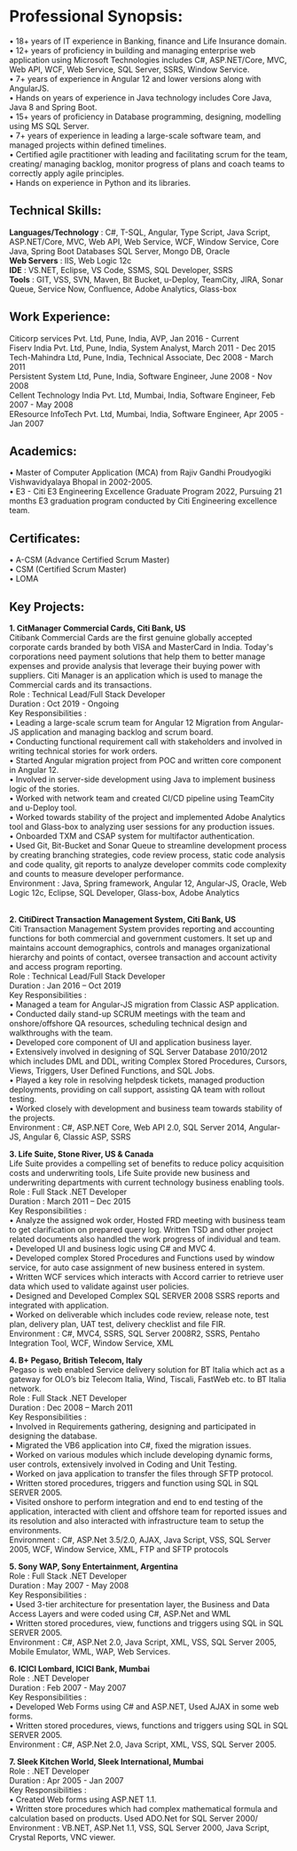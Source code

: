

# Professional Synopsis:

•	18+ years of IT experience in Banking, finance and Life Insurance domain. <br>
•	12+ years of proficiency in building and managing enterprise web application using Microsoft Technologies includes C#, ASP.NET/Core, MVC, Web API, WCF, Web Service, SQL Server, SSRS, Window Service.<br>
•	7+ years of experience in Angular 12 and lower versions along with AngularJS.<br>
•	Hands on years of experience in Java technology includes Core Java, Java 8 and Spring Boot.<br>
•	15+ years of proficiency in Database programming, designing, modelling using MS SQL Server.<br>
•	7+ years of experience in leading a large-scale software team, and managed projects within defined timelines.<br>
•	Certified agile practitioner with leading and facilitating scrum for the team, creating/ managing backlog, monitor progress of plans and coach teams to correctly apply agile principles.<br>
•	Hands on experience in Python and its libraries.<br>


## Technical Skills:

<b>Languages/Technology</b> : C#, T-SQL, Angular, Type Script, Java Script, ASP.NET/Core, MVC, Web API, Web Service, WCF, Window Service, Core Java, Spring Boot
Databases	SQL Server, Mongo DB, Oracle<br>
<b>Web Servers</b>	: IIS, Web Logic 12c<br>
<b>IDE</b>	: VS.NET, Eclipse, VS Code, SSMS, SQL Developer, SSRS<br>
<b>Tools</b> :	GIT, VSS, SVN, Maven, Bit Bucket, u-Deploy, TeamCity, JIRA, Sonar Queue, Service Now, Confluence, Adobe Analytics, Glass-box


## Work Experience:
Citicorp services Pvt. Ltd, Pune, India,	AVP,	Jan 2016 -	Current<br>
Fiserv India Pvt. Ltd, Pune, India,	System Analyst, 	March 2011 -	Dec 2015<br>
Tech-Mahindra Ltd, Pune, India,	Technical Associate,	Dec 2008 -	March 2011<br>
Persistent System Ltd, Pune, India,	Software Engineer, 	June 2008	- Nov 2008<br>
Cellent Technology India Pvt. Ltd, Mumbai, India,	Software Engineer,	Feb 2007 -	May 2008<br>
EResource InfoTech Pvt. Ltd, Mumbai, India,	Software Engineer,	Apr 2005 -	Jan 2007<br>


## Academics:
• Master of Computer Application (MCA) from Rajiv Gandhi Proudyogiki Vishwavidyalaya Bhopal in 2002-2005. <br>
• E3 - Citi E3 Engineering Excellence Graduate Program 2022, Pursuing 21 months E3 graduation program conducted by Citi Engineering excellence team.


## Certificates:
• A-CSM (Advance Certified Scrum Master)<br>
• CSM (Certified Scrum Master)<br>
• LOMA<br> 


## Key Projects:

<b>1.	CitManager Commercial Cards, Citi Bank, US</b><br>
Citibank Commercial Cards are the first genuine globally accepted corporate cards branded by both VISA and MasterCard in India. Today's corporations need payment solutions that help them to better manage expenses and provide analysis that leverage their buying power with suppliers. Citi Manager is an application which is used to manage the Commercial cards and its transactions.<br>
Role :	Technical Lead/Full Stack Developer<br>
Duration :	Oct 2019 - Ongoing<br>
Key Responsibilities :	<br>
•	Leading a large-scale scrum team for Angular 12 Migration from Angular-JS application and managing backlog and scrum board.<br>
•	Conducting functional requirement call with stakeholders and involved in writing technical stories for work orders.<br>
•	 Started Angular migration project from POC and written core component in Angular 12.<br>
•	Involved in server-side development using Java to implement business logic of the stories.<br>
•	Worked with network team and created CI/CD pipeline using TeamCity and u-Deploy tool.<br>
•	Worked towards stability of the project and implemented Adobe Analytics tool and Glass-box to analyzing user sessions for any production issues.<br>
•	Onboarded TXM and CSAP system for multifactor authentication.<br>
•	Used Git, Bit-Bucket and Sonar Queue to streamline development process by creating branching strategies, code review process, static code analysis and code quality, git reports to analyze developer commits code complexity and counts to measure developer performance. <br>
Environment :	Java, Spring framework, Angular 12, Angular-JS, Oracle, Web Logic 12c, Eclipse, SQL Developer, Glass-box, Adobe Analytics<br><br>

<b>2.	CitiDirect Transaction Management System, Citi Bank, US</b><br>
Citi Transaction Management System provides reporting and accounting functions for both commercial and government customers. It set up and maintains account demographics, controls and manages organizational hierarchy and points of contact, oversee transaction and account activity and access program reporting.<br>
Role :	Technical Lead/Full Stack Developer<br>
Duration : Jan 2016 – Oct 2019<br>
Key Responsibilities :<br>
•	Managed a team for Angular-JS migration from Classic ASP application.<br>
•	Conducted daily stand-up SCRUM meetings with the team and onshore/offshore QA resources, scheduling technical design and walkthroughs with the team.<br>
•	Developed core component of UI and application business layer.<br>
•	Extensively involved in designing of SQL Server Database 2010/2012 which includes DML and DDL, writing Complex Stored Procedures, Cursors, Views, Triggers, User Defined Functions, and SQL Jobs.<br>
•	Played a key role in resolving helpdesk tickets, managed production deployments, providing on call support, assisting QA team with rollout testing.<br>
•	Worked closely with development and business team towards stability of the projects.<br>
Environment : C#, ASP.NET Core, Web API 2.0, SQL Server 2014, Angular-JS, Angular 6, Classic ASP, SSRS<br>

<b>3.	Life Suite, Stone River, US & Canada</b><br>
Life Suite provides a compelling set of benefits to reduce policy acquisition costs and underwriting tools, Life Suite provide new business and underwriting departments with current technology business enabling tools.<br>
Role : Full Stack .NET Developer<br>
Duration :	March 2011 – Dec 2015<br>
Key Responsibilities :<br>
•	Analyze the assigned wok order, Hosted FRD meeting with business team to get clarification on prepared query log. Written TSD and other project related documents also handled the work progress of individual and team.<br>
•	Developed UI and business logic using C# and MVC 4.<br>
•	Developed complex Stored Procedures and Functions used by window service, for auto case assignment of new business entered in system.<br>
•	Written WCF services which interacts with Accord carrier to retrieve user data which used to validate against user policies.<br> 
•	Designed and Developed Complex SQL SERVER 2008 SSRS reports and integrated with application.<br>
•	Worked on deliverable which includes code review, release note, test plan, delivery plan, UAT test, delivery checklist and file FIR.<br>
Environment :	C#, MVC4, SSRS, SQL Server 2008R2, SSRS, Pentaho Integration Tool, WCF, Window Service, XML<br>

<b>4.	B+ Pegaso, British Telecom, Italy</b><br>
Pegaso is web enabled Service delivery solution for BT Italia which act as a gateway for OLO’s biz Telecom Italia, Wind, Tiscali, FastWeb etc. to BT Italia network.<br>
Role :	Full Stack .NET Developer<br>
Duration :	Dec 2008 – March 2011<br>
Key Responsibilities :<br>
•	Involved in Requirements gathering, designing and participated in designing the database.<br>
•	Migrated the VB6 application into C#, fixed the migration issues.<br>
•	Worked on various modules which include developing dynamic forms, user controls, extensively involved in Coding and Unit Testing.<br>
•	Worked on java application to transfer the files through SFTP protocol.<br>
•	Written stored procedures, triggers and function using SQL in SQL SERVER 2005.<br>
•	Visited onshore to perform integration and end to end testing of the application, interacted with client and offshore team for reported issues and its resolution and also interacted with infrastructure team to setup the environments.<br>
Environment :	C#, ASP.Net 3.5/2.0, AJAX, Java Script, VSS, SQL Server 2005, WCF, Window Service, XML, FTP and SFTP protocols<br>

<b>5.	Sony WAP, Sony Entertainment, Argentina</b><br>
Role :	Full Stack .NET Developer<br>
Duration :	May 2007 - May 2008<br>
Key Responsibilities :<br>
•	Used 3-tier architecture for presentation layer, the Business and Data Access Layers and were coded using C#, ASP.Net and WML<br>
•	Written stored procedures, view, functions and triggers using SQL in SQL SERVER 2005.<br>
Environment	: C#, ASP.Net 2.0, Java Script, XML, VSS, SQL Server 2005, Mobile Emulator, WML, WAP, Web Services.<br>

<b>6.	ICICI Lombard, ICICI Bank, Mumbai</b><br>
Role :	.NET Developer<br>
Duration :	Feb 2007 - May 2007<br>
Key Responsibilities :	<br>
•	Developed Web Forms using C# and ASP.NET, Used AJAX in some web forms.<br>
•	Written stored procedures, views, functions and triggers using SQL in SQL SERVER 2005.<br>
Environment :	C#, ASP.Net 2.0, Java Script, XML, VSS, SQL Server 2005.<br>

<b>7.	Sleek Kitchen World, Sleek International, Mumbai</b><br>
Role :	.NET Developer<br>
Duration :	Apr 2005 - Jan 2007<br>
Key Responsibilities :	<br>
•	Created Web forms using ASP.NET 1.1.<br>
•	Written store procedures which had complex mathematical formula and calculation based on products. Used ADO.Net for SQL Server 2000/
Environment :	VB.NET, ASP.Net 1.1, VSS, SQL Server 2000, Java Script, Crystal Reports, VNC viewer.<br>

